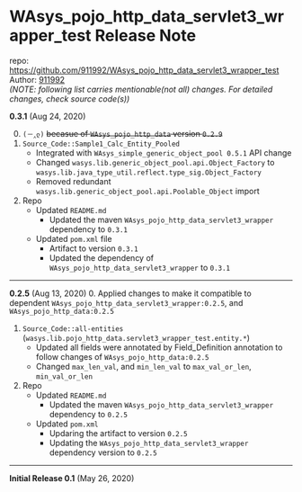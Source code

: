# WAsys_pojo_http_data_servlet3_wrapper_test Release Note

repo: https://github.com/911992/WAsys_pojo_http_data_servlet3_wrapper_test  
Author: [911992](https://github.com/911992)  
*(NOTE: following list carries mentionable(not all) changes. For detailed changes, check source code(s))*  

**0.3.1** (Aug 24, 2020)

0. `(－‸ლ)` <s>becasue of `WAsys_pojo_http_data` version `0.2.9`</s>
1. `Source_Code::Sample1_Calc_Entity_Pooled`
    * Integrated with `WAsys_simple_generic_object_pool 0.5.1` API change
    * Changed `wasys.lib.generic_object_pool.api.Object_Factory` to `wasys.lib.java_type_util.reflect.type_sig.Object_Factory`
    * Removed redundant `wasys.lib.generic_object_pool.api.Poolable_Object` import
2. Repo
    * Updated `README.md`
        * Updated the maven `WAsys_pojo_http_data_servlet3_wrapper` dependency to `0.3.1`
    * Updated `pom.xml` file
        * Artifact to version `0.3.1`
        * Updated the dependency of `WAsys_pojo_http_data_servlet3_wrapper` to `0.3.1`

<hr/>

**0.2.5** (Aug 13, 2020)
0. Applied changes to make it compatible to dependent `WAsys_pojo_http_data_servlet3_wrapper:0.2.5`, and `WAsys_pojo_http_data:0.2.5`
1. `Source_Code::all-entities` (`wasys.lib.pojo_http_data.servlet3_wrapper_test.entity.*`)
    * Updated all fields were annotated by Field_Definition annotation to follow changes of `WAsys_pojo_http_data:0.2.5`
    * Changed `max_len_val`, and `min_len_val` to `max_val_or_len`, `min_val_or_len`
1. Repo
    * Updated `README.md`
        * Updated the maven `WAsys_pojo_http_data_servlet3_wrapper` dependency to `0.2.5`
    * Updated `pom.xml`
        * Updaring the artifact to version `0.2.5`
        * Updating the `WAsys_pojo_http_data_servlet3_wrapper` dependency version to `0.2.5`

<hr/>

**Initial Release 0.1** (May 26, 2020)